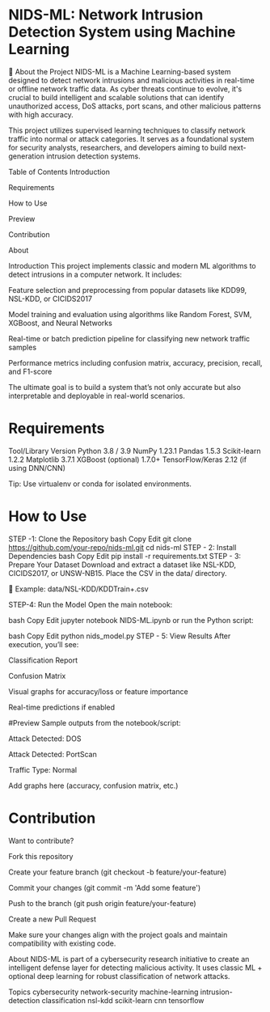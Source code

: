 # NIDS-ML: Network Intrusion Detection System using Machine Learning

📌 About the Project
NIDS-ML is a Machine Learning-based system designed to detect network intrusions and malicious activities in real-time or offline network traffic data. As cyber threats continue to evolve, it's crucial to build intelligent and scalable solutions that can identify unauthorized access, DoS attacks, port scans, and other malicious patterns with high accuracy.

This project utilizes supervised learning techniques to classify network traffic into normal or attack categories. It serves as a foundational system for security analysts, researchers, and developers aiming to build next-generation intrusion detection systems.

Table of Contents
Introduction

 Requirements

 How to Use

 Preview

 Contribution

 About

 Introduction
This project implements classic and modern ML algorithms to detect intrusions in a computer network. It includes:

Feature selection and preprocessing from popular datasets like KDD99, NSL-KDD, or CICIDS2017

Model training and evaluation using algorithms like Random Forest, SVM, XGBoost, and Neural Networks

Real-time or batch prediction pipeline for classifying new network traffic samples

Performance metrics including confusion matrix, accuracy, precision, recall, and F1-score

The ultimate goal is to build a system that’s not only accurate but also interpretable and deployable in real-world scenarios.

# Requirements
Tool/Library	Version
Python	3.8 / 3.9
NumPy	1.23.1
Pandas	1.5.3
Scikit-learn	1.2.2
Matplotlib	3.7.1
XGBoost (optional)	1.7.0+
TensorFlow/Keras	2.12 (if using DNN/CNN)

Tip: Use virtualenv or conda for isolated environments.

# How to Use
STEP -1:
Clone the Repository
bash
Copy
Edit
git clone https://github.com/your-repo/nids-ml.git
cd nids-ml
STEP - 2:
Install Dependencies
bash
Copy
Edit
pip install -r requirements.txt
STEP - 3: Prepare Your Dataset
Download and extract a dataset like NSL-KDD, CICIDS2017, or UNSW-NB15. Place the CSV in the data/ directory.

📁 Example: data/NSL-KDD/KDDTrain+.csv

STEP-4:
Run the Model
Open the main notebook:

bash
Copy
Edit
jupyter notebook NIDS-ML.ipynb
or run the Python script:

bash
Copy
Edit
python nids_model.py
STEP - 5: 
View Results
After execution, you’ll see:

Classification Report

Confusion Matrix

Visual graphs for accuracy/loss or feature importance

Real-time predictions if enabled

#Preview
Sample outputs from the notebook/script:

Attack Detected: DOS

Attack Detected: PortScan

Traffic Type: Normal

Add graphs here (accuracy, confusion matrix, etc.)

# Contribution
Want to contribute?

Fork this repository

Create your feature branch (git checkout -b feature/your-feature)

Commit your changes (git commit -m 'Add some feature')

Push to the branch (git push origin feature/your-feature)

Create a new Pull Request

Make sure your changes align with the project goals and maintain compatibility with existing code.

About
NIDS-ML is part of a cybersecurity research initiative to create an intelligent defense layer for detecting malicious activity. It uses classic ML + optional deep learning for robust classification of network attacks.

Topics
cybersecurity network-security machine-learning intrusion-detection classification nsl-kdd scikit-learn cnn tensorflow
